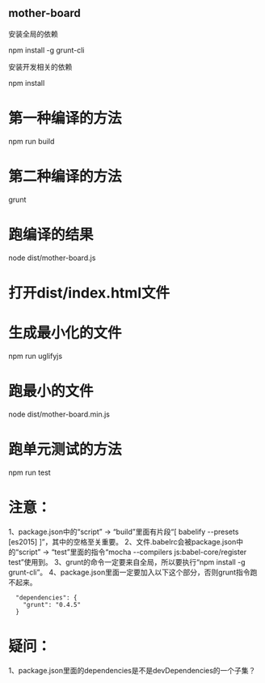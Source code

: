 mother-board
---------------------

安装全局的依赖

npm install -g grunt-cli

安装开发相关的依赖

npm install

# 第一种编译的方法

npm run build

# 第二种编译的方法

grunt

# 跑编译的结果

node dist/mother-board.js

# 打开dist/index.html文件

# 生成最小化的文件

npm run uglifyjs

# 跑最小的文件

node dist/mother-board.min.js

# 跑单元测试的方法

npm run test

# 注意：

1、package.json中的“script” -> “build”里面有片段“[ babelify --presets [es2015] ]”，其中的空格至关重要。
2、文件.babelrc会被package.json中的“script” -> “test”里面的指令“mocha --compilers js:babel-core/register test”使用到。
3、grunt的命令一定要来自全局，所以要执行“npm install -g grunt-cli”。
4、package.json里面一定要加入以下这个部分，否则grunt指令跑不起来。

```
  "dependencies": {
    "grunt": "0.4.5"
  }
```

# 疑问：

1、package.json里面的dependencies是不是devDependencies的一个子集？

